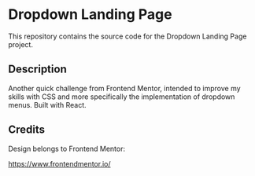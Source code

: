 # Dropdown Landing Page

This repository contains the source code for the Dropdown Landing Page project.

## Description

Another quick challenge from Frontend Mentor, intended to improve my skills with CSS and more specifically the implementation of dropdown menus. Built with React.

## Credits

Design belongs to Frontend Mentor:

https://www.frontendmentor.io/
